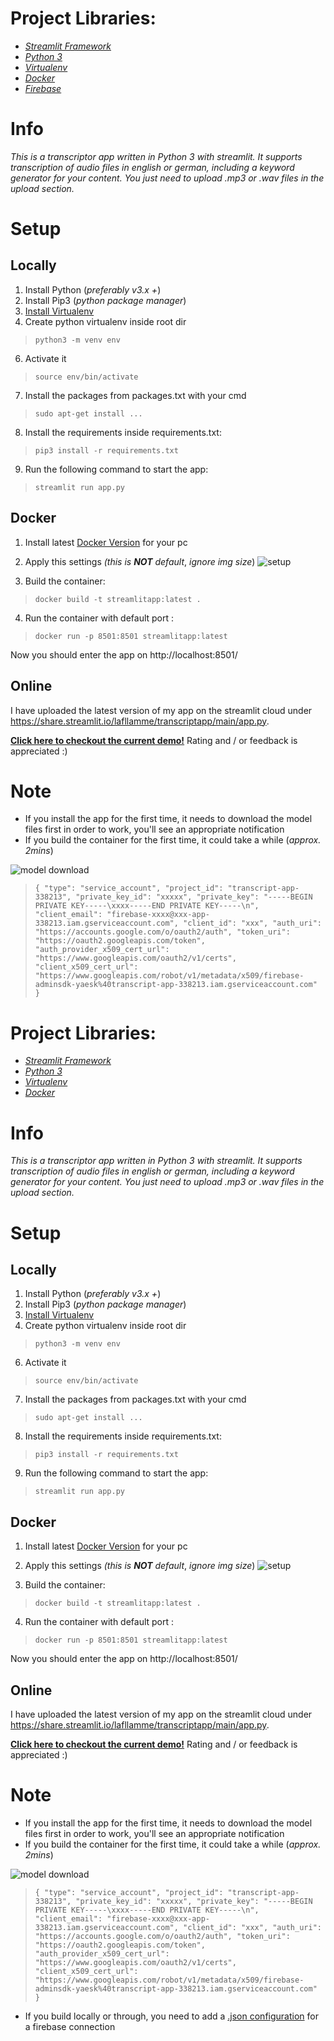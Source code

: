 # **Project Libraries:**

 - *[Streamlit Framework](https://streamlit.io/)* 
 - *[Python 3](https://www.python.org/)*
 - [*Virtualenv*](https://docs.python.org/3/tutorial/venv.html)
 - *[Docker](https://www.docker.com/products/docker-desktop)*
 - *[Firebase](https://firebase.google.com/)*



# Info

*This is a transcriptor app written in Python 3 with streamlit.
It supports transcription of audio files in english or german, including a keyword generator for your content. You just need to upload .mp3 or .wav files in the upload section.*

# **Setup**

## **Locally**

 1. Install Python (*preferably v3.x +*) 
 2. Install Pip3 (*python package manager*)
 3. [Install Virtualenv](https://docs.python.org/3/tutorial/venv.html)
 4. Create python virtualenv inside root dir
 > `python3 -m venv env`

 6.  Activate it

> `source env/bin/activate`

 7. Install the packages from packages.txt with your cmd

>  `sudo apt-get install ...`

 8. Install the requirements inside requirements.txt:

>  `pip3 install -r requirements.txt`

9. Run the following command to start the app:
> `streamlit run app.py`

## Docker

 1. Install latest [Docker Version](https://www.docker.com/products/docker-desktop) for your pc
 2.  Apply this settings *(this is **NOT** default*, *ignore img size*)
 ![setup](https://i.imgur.com/DXgntoB.png)

 3. Build the container:

 

> `docker build -t streamlitapp:latest .`
4. Run the container with default port :
> `docker run -p 8501:8501 streamlitapp:latest`

Now you should enter the app on http://localhost:8501/

## Online

I have uploaded the latest version of my app on the streamlit cloud under https://share.streamlit.io/lafllamme/transcriptapp/main/app.py.

**[Click here to checkout the current demo!](https://share.streamlit.io/lafllamme/transcriptapp/main/app.py)**
Rating and / or feedback is appreciated :)



# Note

 - If you install the app for the first time, it needs to download the
   model files first in order to work, you'll see an appropriate
   notification
 - If you build the container for the first time, it could take a while  (*approx. 2mins*)

![model download](https://i.imgur.com/Sbd57Ly.png)

> `{ "type": "service_account", "project_id": "transcript-app-338213", "private_key_id": "xxxxx", "private_key": "-----BEGIN PRIVATE KEY-----\xxxx-----END PRIVATE KEY-----\n", "client_email": "firebase-xxxx@xxx-app-338213.iam.gserviceaccount.com", "client_id": "xxx", "auth_uri": "https://accounts.google.com/o/oauth2/auth", "token_uri": "https://oauth2.googleapis.com/token", "auth_provider_x509_cert_url": "https://www.googleapis.com/oauth2/v1/certs", "client_x509_cert_url": "https://www.googleapis.com/robot/v1/metadata/x509/firebase-adminsdk-yaesk%40transcript-app-338213.iam.gserviceaccount.com" }`
# **Project Libraries:**

 - *[Streamlit Framework](https://streamlit.io/)* 
 - *[Python 3](https://www.python.org/)*
 - [*Virtualenv*](https://docs.python.org/3/tutorial/venv.html)
 - *[Docker](https://www.docker.com/products/docker-desktop)*


# Info

*This is a transcriptor app written in Python 3 with streamlit.
It supports transcription of audio files in english or german, including a keyword generator for your content. You just need to upload .mp3 or .wav files in the upload section.*

# **Setup**

## **Locally**

 1. Install Python (*preferably v3.x +*) 
 2. Install Pip3 (*python package manager*)
 3. [Install Virtualenv](https://docs.python.org/3/tutorial/venv.html)
 4. Create python virtualenv inside root dir
 > `python3 -m venv env`

 6.  Activate it

> `source env/bin/activate`

 7. Install the packages from packages.txt with your cmd

>  `sudo apt-get install ...`

 8. Install the requirements inside requirements.txt:

>  `pip3 install -r requirements.txt`

9. Run the following command to start the app:
> `streamlit run app.py`

## Docker

 1. Install latest [Docker Version](https://www.docker.com/products/docker-desktop) for your pc
 2.  Apply this settings *(this is **NOT** default*, *ignore img size*)
 ![setup](https://i.imgur.com/DXgntoB.png)

 3. Build the container:

 

> `docker build -t streamlitapp:latest .`
4. Run the container with default port :
> `docker run -p 8501:8501 streamlitapp:latest`

Now you should enter the app on http://localhost:8501/

## Online

I have uploaded the latest version of my app on the streamlit cloud under https://share.streamlit.io/lafllamme/transcriptapp/main/app.py.

**[Click here to checkout the current demo!](https://share.streamlit.io/lafllamme/transcriptapp/main/app.py)**
Rating and / or feedback is appreciated :)



# Note

 - If you install the app for the first time, it needs to download the
   model files first in order to work, you'll see an appropriate
   notification
 - If you build the container for the first time, it could take a while  (*approx. 2mins*)

![model download](https://i.imgur.com/Sbd57Ly.png)

> `{ "type": "service_account", "project_id": "transcript-app-338213", "private_key_id": "xxxxx", "private_key": "-----BEGIN PRIVATE KEY-----\xxxx-----END PRIVATE KEY-----\n", "client_email": "firebase-xxxx@xxx-app-338213.iam.gserviceaccount.com", "client_id": "xxx", "auth_uri": "https://accounts.google.com/o/oauth2/auth", "token_uri": "https://oauth2.googleapis.com/token", "auth_provider_x509_cert_url": "https://www.googleapis.com/oauth2/v1/certs", "client_x509_cert_url": "https://www.googleapis.com/robot/v1/metadata/x509/firebase-adminsdk-yaesk%40transcript-app-338213.iam.gserviceaccount.com" }`
 - If you build locally or through, you need to add a [.json configuration](https://www.dropbox.com/s/ks3vyqptcsxdl1g/cloudkey.json?dl=0) for a firebase connection
